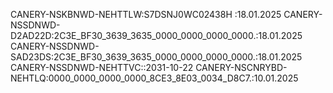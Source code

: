 CANERY-NSKBNWD-NEHTTLW:S7DSNJ0WC02438H     :18.01.2025
CANERY-NSSDNWD-D2AD22D:2C3E_BF30_3639_3635_0000_0000_0000_0000.:18.01.2025
CANERY-NSSDNWD-SAD23DS:2C3E_BF30_3639_3635_0000_0000_0000_0000.:18.01.2025
CANERY-NSSDNWD-NEHTTVC::2031-10-22
CANERY-NSCNRYBD-NEHTLQ:0000_0000_0000_0000_8CE3_8E03_0034_D8C7.:10.01.2025
